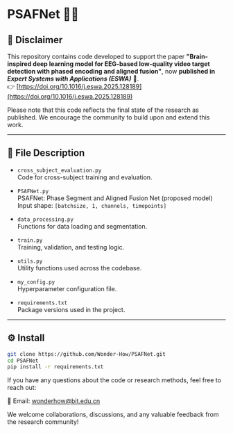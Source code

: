 # PSAFNet 🧠🎯

## 📌 Disclaimer
This repository contains code developed to support the paper **"Brain-inspired deep learning model for EEG-based low-quality video target detection with phased encoding and aligned fusion"**, now **published in *Expert Systems with Applications (ESWA)*** 🎉.  
👉 [https://doi.org/10.1016/j.eswa.2025.128189](https://doi.org/10.1016/j.eswa.2025.128189)

Please note that this code reflects the final state of the research as published. We encourage the community to build upon and extend this work.

---

## 📁 File Description

- `cross_subject_evaluation.py`  
  Code for cross-subject training and evaluation.

- `PSAFNet.py`  
  PSAFNet: Phase Segment and Aligned Fusion Net (proposed model)  
  Input shape: `[batchsize, 1, channels, timepoints]`

- `data_processing.py`  
  Functions for data loading and segmentation.

- `train.py`  
  Training, validation, and testing logic.

- `utils.py`  
  Utility functions used across the codebase.

- `my_config.py`  
  Hyperparameter configuration file.

- `requirements.txt`  
  Package versions used in the project.

---

## ⚙️ Install

```bash
git clone https://github.com/Wonder-How/PSAFNet.git
cd PSAFNet
pip install -r requirements.txt

```

If you have any questions about the code or research methods, feel free to reach out:

📧 Email: wonderhow@bit.edu.cn

We welcome collaborations, discussions, and any valuable feedback from the research community!